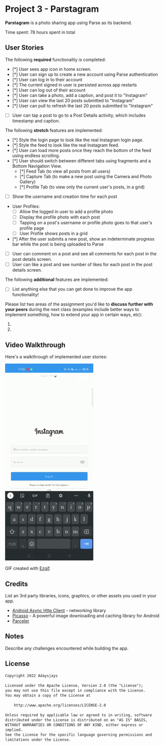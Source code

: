 # Project 3 - Parstagram

**Parstagram** is a photo sharing app using Parse as its backend.

Time spent: 78 hours spent in total

## User Stories

The following **required** functionality is completed:

- [*] User sees app icon in home screen.
- [*] User can sign up to create a new account using Parse authentication
- [*] User can log in to their account
- [*] The current signed in user is persisted across app restarts
- [*] User can log out of their account
- [*] User can take a photo, add a caption, and post it to "Instagram"
- [*] User can view the last 20 posts submitted to "Instagram"
- [*] User can pull to refresh the last 20 posts submitted to "Instagram"
- [ ] User can tap a post to go to a Post Details activity, which includes timestamp and caption.

The following **stretch** features are implemented:

- [*] Style the login page to look like the real Instagram login page.
- [*] Style the feed to look like the real Instagram feed.
- [*] User can load more posts once they reach the bottom of the feed using endless scrolling.
- [*] User should switch between different tabs using fragments and a Bottom Navigation View.
  - [*] Feed Tab (to view all posts from all users)
  - [*] Capture Tab (to make a new post using the Camera and Photo Gallery)
  - [*] Profile Tab (to view only the current user's posts, in a grid)
- [ ] Show the username and creation time for each post
- User Profiles:
  - [ ] Allow the logged in user to add a profile photo
  - [ ] Display the profile photo with each post
  - [ ] Tapping on a post's username or profile photo goes to that user's profile page
  - [ ] User Profile shows posts in a grid
- [*] After the user submits a new post, show an indeterminate progress bar while the post is being uploaded to Parse
- [ ] User can comment on a post and see all comments for each post in the post details screen.
- [ ] User can like a post and see number of likes for each post in the post details screen.

The following **additional** features are implemented:

- [ ] List anything else that you can get done to improve the app functionality!

Please list two areas of the assignment you'd like to **discuss further with your peers** during the next class (examples include better ways to implement something, how to extend your app in certain ways, etc):

1.
2.

## Video Walkthrough

Here's a walkthrough of implemented user stories:


![ScreenShot](/screenshots/walkthrough.gif)


GIF created with [Ezgif](https://ezgif.com/video-to-gif).

## Credits

List an 3rd party libraries, icons, graphics, or other assets you used in your app.

- [Android Async Http Client](http://loopj.com/android-async-http/) - networking library
- [Picasso](https://square.github.io/picasso/) - A powerful image downloading and caching library for Android
- [Parceler](https://github.com/johncarl81/parceler)


## Notes

Describe any challenges encountered while building the app.

## License

    Copyright 2022 Adaysjays

    Licensed under the Apache License, Version 2.0 (the "License");
    you may not use this file except in compliance with the License.
    You may obtain a copy of the License at

        http://www.apache.org/licenses/LICENSE-2.0

    Unless required by applicable law or agreed to in writing, software
    distributed under the License is distributed on an "AS IS" BASIS,
    WITHOUT WARRANTIES OR CONDITIONS OF ANY KIND, either express or implied.
    See the License for the specific language governing permissions and
    limitations under the License.